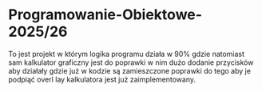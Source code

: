 # Programowanie-Obiektowe-2025/26
To jest projekt w którym logika programu działa w 90% gdzie natomiast sam kalkulator graficzny jest do poprawki w nim dużo dodanie przycisków aby działały gdzie już w kodzie są zamieszczone poprawki do tego aby je podpiąć overl lay kalkulatora jest już zaimplementowany.
